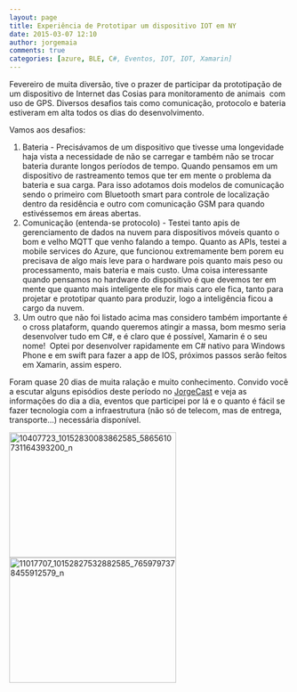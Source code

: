 ```yaml
---
layout: page
title: Experiência de Prototipar um dispositivo IOT em NY
date: 2015-03-07 12:10
author: jorgemaia
comments: true
categories: [azure, BLE, C#, Eventos, IOT, IOT, Xamarin]
---
```

Fevereiro de muita diversão, tive o prazer de participar da prototipação de um dispositivo de Internet das Cosias para monitoramento de animais  com uso de GPS. Diversos desafios tais como comunicação, protocolo e bateria estiveram em alta todos os dias do desenvolvimento.

Vamos aos desafios:
<ol>
	<li>Bateria - Precisávamos de um dispositivo que tivesse uma longevidade haja vista a necessidade de não se carregar e também não se trocar bateria durante longos períodos de tempo. Quando pensamos em um dispositivo de rastreamento temos que ter em mente o problema da bateria e sua carga. Para isso adotamos dois modelos de comunicação sendo o primeiro com Bluetooth smart para controle de localização dentro da residência e outro com comunicação GSM para quando estivéssemos em áreas abertas.</li>
	<li>Comunicação (entenda-se protocolo) - Testei tanto apis de gerenciamento de dados na nuvem para dispositivos móveis quanto o bom e velho MQTT que venho falando a tempo. Quanto as APIs, testei a mobile services do Azure, que funcionou extremamente bem porem eu precisava de algo mais leve para o hardware pois quanto mais peso ou processamento, mais bateria e mais custo. Uma coisa interessante quando pensamos no hardware do dispositivo é que devemos ter em mente que quanto mais inteligente ele for mais caro ele fica, tanto para projetar e prototipar quanto para produzir, logo a inteligência ficou a cargo da nuvem.</li>
	<li>Um outro que não foi listado acima mas considero também importante é o cross plataform, quando queremos atingir a massa, bom mesmo seria desenvolver tudo em C#, e é claro que é possível, Xamarin é o seu nome!  Optei por desenvolver rapidamente em C# nativo para Windows Phone e em swift para fazer a app de IOS, próximos passos serão feitos em Xamarin, assim espero.</li>
</ol>
Foram quase 20 dias de muita ralação e muito conhecimento. Convido você a escutar alguns episódios deste período no <a href="http:/www.jorgecast.com.br" target="_blank">JorgeCast</a> e veja as informações do dia a dia, eventos que participei por lá e o quanto é fácil se fazer tecnologia com a infraestrutura (não só de telecom, mas de entrega, transporte...) necessária disponível.

<a href="http://www.jorgemaia.com.br/wp-content/uploads/2015/04/10407723_10152830083862585_5865610731164393200_n.jpg"><img class="alignnone size-medium wp-image-166" src="http://www.jorgemaia.com.br/wp-content/uploads/2015/04/10407723_10152830083862585_5865610731164393200_n-300x225.jpg" alt="10407723_10152830083862585_5865610731164393200_n" width="300" height="225" /></a> <a href="http://www.jorgemaia.com.br/wp-content/uploads/2015/04/11017707_10152827532882585_7659797378455912579_n.jpg"><img class="alignnone size-medium wp-image-167" src="http://www.jorgemaia.com.br/wp-content/uploads/2015/04/11017707_10152827532882585_7659797378455912579_n-300x225.jpg" alt="11017707_10152827532882585_7659797378455912579_n" width="300" height="225" /></a>
